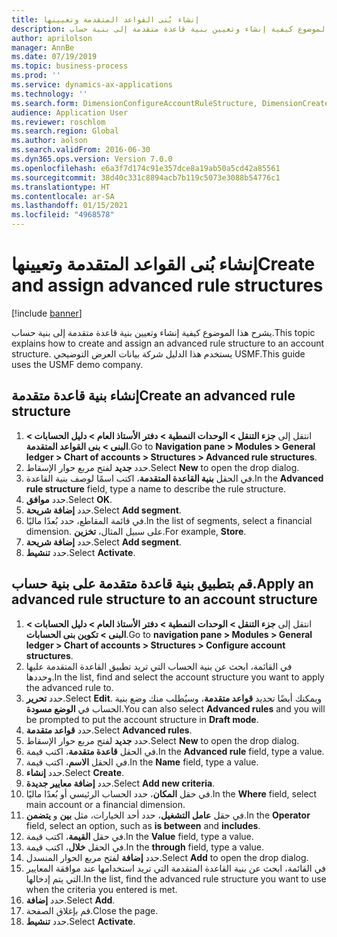 ```yaml
---
title: إنشاء بُنى القواعد المتقدمة وتعيينها
description: يشرح هذا الموضوع كيفية إنشاء وتعيين بنية قاعدة متقدمة إلى بنية حساب.
author: aprilolson
manager: AnnBe
ms.date: 07/19/2019
ms.topic: business-process
ms.prod: ''
ms.service: dynamics-ax-applications
ms.technology: ''
ms.search.form: DimensionConfigureAccountRuleStructure, DimensionCreateAccountRuleStructure, DimensionHierarchyAddLevel, DimensionHierarchyConstraintActivate, DimensionConfigureAccountStructure, DimensionConfigureAccountRule, DimensionCreateAccountRule, DimensionSelectAccountRuleStructure
audience: Application User
ms.reviewer: roschlom
ms.search.region: Global
ms.author: aolson
ms.search.validFrom: 2016-06-30
ms.dyn365.ops.version: Version 7.0.0
ms.openlocfilehash: e6a3f7d174c91e357dce8a19ab50a5cd42a85561
ms.sourcegitcommit: 38d40c331c8894acb7b119c5073e3088b54776c1
ms.translationtype: HT
ms.contentlocale: ar-SA
ms.lasthandoff: 01/15/2021
ms.locfileid: "4968578"
---
```

# <a name="create-and-assign-advanced-rule-structures"></a><span data-ttu-id="d346e-103">إنشاء بُنى القواعد المتقدمة وتعيينها</span><span class="sxs-lookup"><span data-stu-id="d346e-103">Create and assign advanced rule structures</span></span>

[!include [banner](../../includes/banner.md)]

<span data-ttu-id="d346e-104">يشرح هذا الموضوع كيفية إنشاء وتعيين بنية قاعدة متقدمة إلى بنية حساب.</span><span class="sxs-lookup"><span data-stu-id="d346e-104">This topic explains how to create and assign an advanced rule structure to an account structure.</span></span> <span data-ttu-id="d346e-105">يستخدم هذا الدليل شركة بيانات العرض التوضيحي USMF.</span><span class="sxs-lookup"><span data-stu-id="d346e-105">This guide uses the USMF demo company.</span></span>

## <a name="create-an-advanced-rule-structure"></a><span data-ttu-id="d346e-106">إنشاء بنية قاعدة متقدمة</span><span class="sxs-lookup"><span data-stu-id="d346e-106">Create an advanced rule structure</span></span>
1. <span data-ttu-id="d346e-107">انتقل إلى **جزء التنقل > الوحدات النمطية > دفتر الأستاذ العام > دليل الحسابات > البنى > بنى القواعد المتقدمة**.</span><span class="sxs-lookup"><span data-stu-id="d346e-107">Go to **Navigation pane > Modules > General ledger > Chart of accounts > Structures > Advanced rule structures**.</span></span>
2. <span data-ttu-id="d346e-108">حدد **جديد** لفتح مربع حوار الإسقاط‬.</span><span class="sxs-lookup"><span data-stu-id="d346e-108">Select **New** to open the drop dialog.</span></span>
3. <span data-ttu-id="d346e-109">في الحقل **بنية القاعدة المتقدمة**، اكتب اسمًا لوصف بنية القاعدة.</span><span class="sxs-lookup"><span data-stu-id="d346e-109">In the **Advanced rule structure** field, type a name to describe the rule structure.</span></span>
4. <span data-ttu-id="d346e-110">حدد **موافق**.</span><span class="sxs-lookup"><span data-stu-id="d346e-110">Select **OK**.</span></span>
5. <span data-ttu-id="d346e-111">حدد **إضافة شريحة**.</span><span class="sxs-lookup"><span data-stu-id="d346e-111">Select **Add segment**.</span></span>
6. <span data-ttu-id="d346e-112">في قائمة المقاطع، حدد بُعدًا ماليًا.</span><span class="sxs-lookup"><span data-stu-id="d346e-112">In the list of segments, select a financial dimension.</span></span> <span data-ttu-id="d346e-113">على سبيل المثال، **تخزين**.</span><span class="sxs-lookup"><span data-stu-id="d346e-113">For example, **Store**.</span></span>  
7. <span data-ttu-id="d346e-114">حدد **إضافة شريحة**.</span><span class="sxs-lookup"><span data-stu-id="d346e-114">Select **Add segment**.</span></span>
8. <span data-ttu-id="d346e-115">حدد **تنشيط**.</span><span class="sxs-lookup"><span data-stu-id="d346e-115">Select **Activate**.</span></span>

## <a name="apply-an-advanced-rule-structure-to-an-account-structure"></a><span data-ttu-id="d346e-116">قم بتطبيق بنية قاعدة متقدمة على بنية حساب.</span><span class="sxs-lookup"><span data-stu-id="d346e-116">Apply an advanced rule structure to an account structure</span></span>
1. <span data-ttu-id="d346e-117">انتقل إلى **جزء التنقل > الوحدات النمطية > دفتر الأستاذ العام > دليل الحسابات > البنى > تكوين بنى الحسابات‬**.</span><span class="sxs-lookup"><span data-stu-id="d346e-117">Go to **navigation pane > Modules > General ledger > Chart of accounts > Structures > Configure account structures**.</span></span>
2. <span data-ttu-id="d346e-118">في القائمة، ابحث عن بنية الحساب التي تريد تطبيق القاعدة المتقدمة عليها وحددها.</span><span class="sxs-lookup"><span data-stu-id="d346e-118">In the list, find and select the account structure you want to apply the advanced rule to.</span></span>
3. <span data-ttu-id="d346e-119">حدد **تحرير**.</span><span class="sxs-lookup"><span data-stu-id="d346e-119">Select **Edit**.</span></span> <span data-ttu-id="d346e-120">ويمكنك أيضًا تحديد **قواعد متقدمة**، وسيُطلب منك وضع بنية الحساب في **الوضع مسودة**.</span><span class="sxs-lookup"><span data-stu-id="d346e-120">You can also select **Advanced rules** and you will be prompted to put the account structure in **Draft mode**.</span></span>  
4. <span data-ttu-id="d346e-121">حدد **قواعد متقدمة**.</span><span class="sxs-lookup"><span data-stu-id="d346e-121">Select **Advanced rules**.</span></span>
5. <span data-ttu-id="d346e-122">حدد **جديد** لفتح مربع حوار الإسقاط‬.</span><span class="sxs-lookup"><span data-stu-id="d346e-122">Select **New** to open the drop dialog.</span></span>
6. <span data-ttu-id="d346e-123">في الحقل **قاعدة متقدمة**، اكتب قيمة.</span><span class="sxs-lookup"><span data-stu-id="d346e-123">In the **Advanced rule** field, type a value.</span></span>
7. <span data-ttu-id="d346e-124">في الحقل **الاسم**، اكتب قيمة.</span><span class="sxs-lookup"><span data-stu-id="d346e-124">In the **Name** field, type a value.</span></span>
8. <span data-ttu-id="d346e-125">حدد **إنشاء**.</span><span class="sxs-lookup"><span data-stu-id="d346e-125">Select **Create**.</span></span>
9. <span data-ttu-id="d346e-126">حدد **إضافة معايير جديدة**.</span><span class="sxs-lookup"><span data-stu-id="d346e-126">Select **Add new criteria**.</span></span>
10. <span data-ttu-id="d346e-127">في حقل **المكان**، حدد الحساب الرئيسي أو بُعدًا ماليًا.</span><span class="sxs-lookup"><span data-stu-id="d346e-127">In the **Where** field, select main account or a financial dimension.</span></span>
11. <span data-ttu-id="d346e-128">في حقل **عامل التشغيل**، حدد أحد الخيارات، مثل **بين** و **يتضمن**.</span><span class="sxs-lookup"><span data-stu-id="d346e-128">In the **Operator** field, select an option, such as **is between** and **includes**.</span></span>
12. <span data-ttu-id="d346e-129">في حقل **القيمة**، اكتب قيمة.</span><span class="sxs-lookup"><span data-stu-id="d346e-129">In the **Value** field, type a value.</span></span>
13. <span data-ttu-id="d346e-130">في الحقل **خلال**، اكتب قيمة.</span><span class="sxs-lookup"><span data-stu-id="d346e-130">In the **through** field, type a value.</span></span>
14. <span data-ttu-id="d346e-131">حدد **إضافة** لفتح مربع الحوار المنسدل.</span><span class="sxs-lookup"><span data-stu-id="d346e-131">Select **Add** to open the drop dialog.</span></span>
15. <span data-ttu-id="d346e-132">في القائمة، ابحث عن بنية القاعدة المتقدمة التي تريد استخدامها عند موافقة المعايير التي يتم إدخالها.</span><span class="sxs-lookup"><span data-stu-id="d346e-132">In the list, find the advanced rule structure you want to use when the criteria you entered is met.</span></span>
16. <span data-ttu-id="d346e-133">حدد **إضافة**.</span><span class="sxs-lookup"><span data-stu-id="d346e-133">Select **Add**.</span></span>
17. <span data-ttu-id="d346e-134">قم بإغلاق الصفحة.</span><span class="sxs-lookup"><span data-stu-id="d346e-134">Close the page.</span></span>
18. <span data-ttu-id="d346e-135">حدد **تنشيط**.</span><span class="sxs-lookup"><span data-stu-id="d346e-135">Select **Activate**.</span></span>

